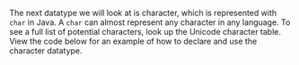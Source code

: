 The next datatype we will look at is character, which is represented with `char` in Java. A `char` can almost represent any character in any language. To see a full list of potential characters, look up the Unicode character table. View the code below for an example of how to declare and use the character datatype.

